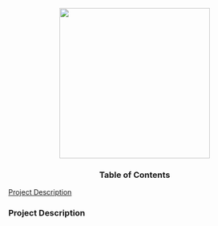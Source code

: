 <p align="center">
  <img src="https://upload.wikimedia.org/wikipedia/commons/f/f6/NFL_logo.png" length="200" width="300">
</p>

<div align="center"><h3>Table of Contents</h3></div>
<a href="#project_description">Project Description</a>

<h3><a id="project_description">Project Description</a></h3>
